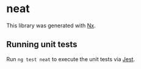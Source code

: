 # neat

This library was generated with [Nx](https://nx.dev).

## Running unit tests

Run `ng test neat` to execute the unit tests via [Jest](https://jestjs.io).
